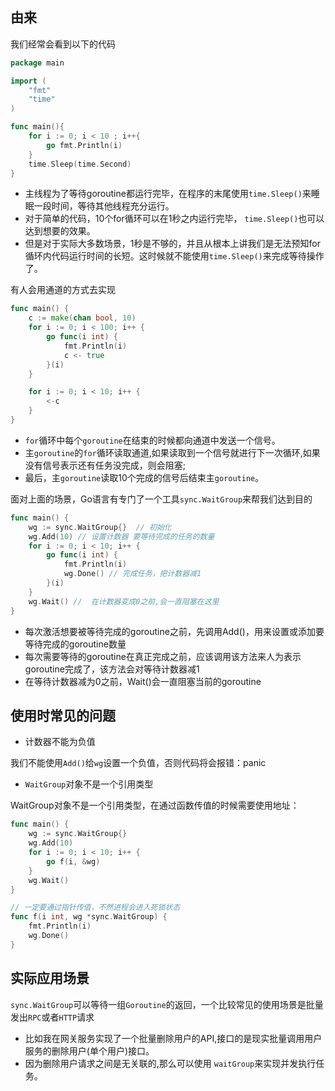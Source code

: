 ## 由来
我们经常会看到以下的代码
```go
package main

import (
    "fmt"
    "time"
)

func main(){
    for i := 0; i < 10 ; i++{
        go fmt.Println(i)
    }
    time.Sleep(time.Second)
}
```
- 主线程为了等待goroutine都运行完毕，在程序的末尾使用`time.Sleep()`来睡眠一段时间，等待其他线程充分运行。
- 对于简单的代码，10个for循环可以在1秒之内运行完毕， `time.Sleep()`也可以达到想要的效果。
- 但是对于实际大多数场景，1秒是不够的，并且从根本上讲我们是无法预知for循环内代码运行时间的长短。这时候就不能使用`time.Sleep()`来完成等待操作了。

有人会用通道的方式去实现
```go
func main() {
    c := make(chan bool, 10)
    for i := 0; i < 100; i++ {
        go func(i int) {
            fmt.Println(i)
            c <- true
        }(i)
    }

    for i := 0; i < 10; i++ {
        <-c
    }
}
```
- `for`循环中每个`goroutine`在结束的时候都向通道中发送一个信号。
- 主`goroutine`的`for`循环读取通道,如果读取到一个信号就进行下一次循环,如果没有信号表示还有任务没完成，则会阻塞;
- 最后，主`goroutine`读取10个完成的信号后结束主`goroutine`。

面对上面的场景，Go语言有专门了一个工具`sync.WaitGroup`来帮我们达到目的
```go
func main() {
    wg := sync.WaitGroup{}  // 初始化
    wg.Add(10) // 设置计数器 要等待完成的任务的数量
    for i := 0; i < 10; i++ {
        go func(i int) {
            fmt.Println(i)
            wg.Done() // 完成任务，把计数器减1
        }(i)
    }
    wg.Wait() //  在计数器变成0之前,会一直阻塞在这里
}
```
- 每次激活想要被等待完成的goroutine之前，先调用Add()，用来设置或添加要等待完成的goroutine数量
- 每次需要等待的goroutine在真正完成之前，应该调用该方法来人为表示goroutine完成了，该方法会对等待计数器减1
- 在等待计数器减为0之前，Wait()会一直阻塞当前的goroutine

## 使用时常见的问题
- 计数器不能为负值

我们不能使用`Add()`给`wg`设置一个负值，否则代码将会报错：panic

- `WaitGroup`对象不是一个引用类型

WaitGroup对象不是一个引用类型，在通过函数传值的时候需要使用地址：
```go
func main() {
    wg := sync.WaitGroup{}
    wg.Add(10)
    for i := 0; i < 10; i++ {
        go f(i, &wg)
    }
    wg.Wait()
}

// 一定要通过指针传值，不然进程会进入死锁状态
func f(i int, wg *sync.WaitGroup) { 
    fmt.Println(i)
    wg.Done()
}
```

## 实际应用场景
`sync.WaitGroup`可以等待一组`Goroutine`的返回，一个比较常见的使用场景是批量发出`RPC`或者`HTTP`请求
- 比如我在网关服务实现了一个批量删除用户的API,接口的是现实批量调用用户服务的删除用户(单个用户)接口。
- 因为删除用户请求之间是无关联的,那么可以使用 `waitGroup`来实现并发执行任务。